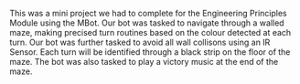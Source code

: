 This was a mini project we had to complete for the Engineering Principles Module using the MBot.
Our bot was tasked to navigate through a walled maze, making precised turn routines based on the colour detected at each turn.
Our bot was further tasked to avoid all wall collisons using an IR Sensor.
Each turn will be identified through a black strip on the floor of the maze.
The bot was also tasked to play a victory music at the end of the maze.

